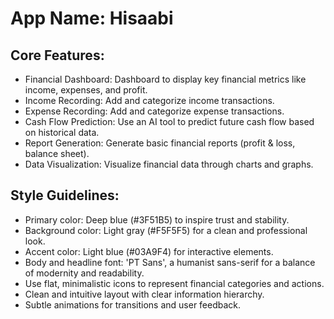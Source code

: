 # **App Name**: Hisaabi

## Core Features:

- Financial Dashboard: Dashboard to display key financial metrics like income, expenses, and profit.
- Income Recording: Add and categorize income transactions.
- Expense Recording: Add and categorize expense transactions.
- Cash Flow Prediction: Use an AI tool to predict future cash flow based on historical data.
- Report Generation: Generate basic financial reports (profit & loss, balance sheet).
- Data Visualization: Visualize financial data through charts and graphs.

## Style Guidelines:

- Primary color: Deep blue (#3F51B5) to inspire trust and stability.
- Background color: Light gray (#F5F5F5) for a clean and professional look.
- Accent color: Light blue (#03A9F4) for interactive elements.
- Body and headline font: 'PT Sans', a humanist sans-serif for a balance of modernity and readability.
- Use flat, minimalistic icons to represent financial categories and actions.
- Clean and intuitive layout with clear information hierarchy.
- Subtle animations for transitions and user feedback.